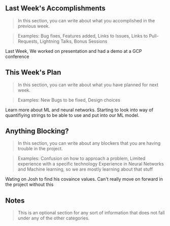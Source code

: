## Last Week's Accomplishments

> In this section, you can write about what you accomplished in the previous week.

> Examples:
> Bug fixes, Features added, Links to Issues, Links to Pull-Requests, Lightning Talks, Bonus Sessions

Last Week, We worked on presentation and had a demo at a GCP conference

## This Week's Plan

> In this section, you can write about what you have planned for next week.

> Examples: New Bugs to be fixed, Design choices

Learn more about ML and neural networks. Starting to look into way of quantifiying strings to be able to use and put into our ML model.

## Anything Blocking?

> In this section, you can write about any blockers that you are having trouble in the project.

> Examples: Confusion on how to approach a problem, Limited experience with a specific technology
Experience in Neural Networks and Machine learning, so we are mostly learning about that stuff

Wating on Josh to find his covaince values. Can't really move on forward in the project without this
## Notes

> This is an optional section for any sort of information that does not fall under any of the other categories.
